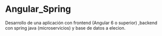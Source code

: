 # Angular_Spring
Desarrollo de una aplicación  con frontend (Angular 6 o superior) ,backend con spring java (microservicios) y base de datos a elecion.
